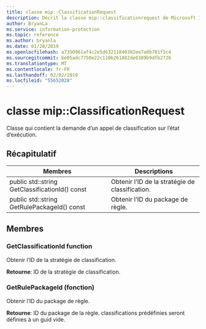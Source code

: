 ```yaml
---
title: classe mip::ClassificationRequest
description: Décrit la classe mip::classificationrequest de Microsoft Information Protection (MIP) SDK.
author: BryanLa
ms.service: information-protection
ms.topic: reference
ms.author: bryanla
ms.date: 01/28/2019
ms.openlocfilehash: a7350961af4c2e5d63211840382ee7a0b701f1c4
ms.sourcegitcommit: be05adc7750e22c110b261882de0389b9dfb2726
ms.translationtype: MT
ms.contentlocale: fr-FR
ms.lasthandoff: 02/02/2019
ms.locfileid: "55652028"
---
```

# <a name="class-mipclassificationrequest"></a>classe mip::ClassificationRequest 
Classe qui contient la demande d’un appel de classification sur l’état d’exécution.
  
## <a name="summary"></a>Récapitulatif
 Membres                        | Descriptions                                
--------------------------------|---------------------------------------------
public std::string GetClassificationId() const  |  Obtenir l’ID de la stratégie de classification.
public std::string GetRulePackageId() const  |  Obtenir l’ID du package de règle.
  
## <a name="members"></a>Membres
  
### <a name="getclassificationid-function"></a>GetClassificationId function
Obtenir l’ID de la stratégie de classification.

  
**Retourne**: ID de la stratégie de classification.
  
### <a name="getrulepackageid-function"></a>GetRulePackageId (fonction)
Obtenir l’ID du package de règle.

  
**Retourne**: ID du package de la règle. classifications prédéfinies seront définies à un guid vide.